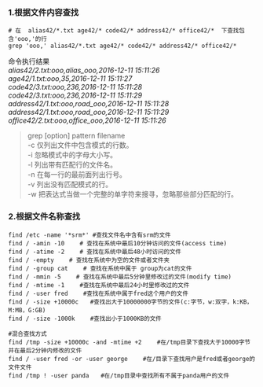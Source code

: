 ### 1.根据文件内容查找

```shell
# 在  alias42/*.txt age42/* code42/* address42/* office42/*  下查找包含'ooo,'的行
grep 'ooo,' alias42/*.txt age42/* code42/* address42/* office42/*
```
命令执行结果  
*alias42/2.txt:ooo,alias_ooo,2016-12-11 15:11:26*  
*age42/1.txt:ooo,35,2016-12-11 15:11:27*  
*code42/3.txt:ooo,236,2016-12-11 15:11:28*  
*code42/3.txt:ooo,236,2016-12-11 15:11:29*  
*address42/1.txt:ooo,road_ooo,2016-12-11 15:11:28*  
*address42/1.txt:ooo,road_ooo,2016-12-11 15:11:29*  
*office42/2.txt:ooo,office_ooo,2016-12-11 15:11:26*  


> grep [option] pattern filename  
> -c	仅列出文件中包含模式的行数。  
> -i	忽略模式中的字母大小写。  
> -l	列出带有匹配行的文件名。  
> -n	在每一行的最前面列出行号。  
> -v	列出没有匹配模式的行。  
> -w	把表达式当做一个完整的单字符来搜寻，忽略那些部分匹配的行。  


### 2.根据文件名称查找

```shell
find /etc -name '*srm*' #查找文件名中含有srm的文件
find / -amin -10 　　# 查找在系统中最后10分钟访问的文件(access time)
find / -atime -2　　 # 查找在系统中最后48小时访问的文件
find / -empty 　　# 查找在系统中为空的文件或者文件夹
find / -group cat 　　# 查找在系统中属于 group为cat的文件
find / -mmin -5 　　# 查找在系统中最后5分钟里修改过的文件(modify time)
find / -mtime -1 　　#查找在系统中最后24小时里修改过的文件
find / -user fred 　　#查找在系统中属于fred这个用户的文件
find / -size +10000c　　#查找出大于10000000字节的文件(c:字节，w:双字，k:KB，M:MB，G:GB)
find / -size -1000k 　　#查找出小于1000KB的文件

#混合查找方式
find /tmp -size +10000c -and -mtime +2 　　#在/tmp目录下查找大于10000字节并在最后2分钟内修改的文件
find / -user fred -or -user george 　　#在/目录下查找用户是fred或者george的文件文件
find /tmp ! -user panda　　#在/tmp目录中查找所有不属于panda用户的文件
```